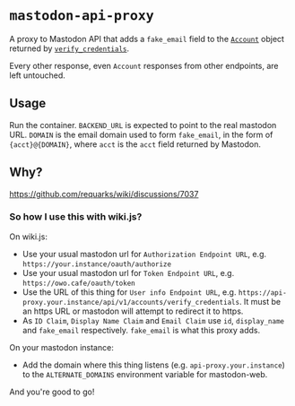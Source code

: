 # `mastodon-api-proxy`

A proxy to Mastodon API that adds a `fake_email` field to the [`Account`](https://docs.joinmastodon.org/entities/Account/) object returned by [`verify_credentials`](https://docs.joinmastodon.org/methods/accounts/#verify_credentials).

Every other response, even `Account` responses from other endpoints, are left untouched.

## Usage

Run the container. `BACKEND_URL` is expected to point to the real mastodon URL. `DOMAIN` is the email domain used to form `fake_email`, in the form of `{acct}@{DOMAIN}`, where `acct` is the `acct` field returned by Mastodon.

## Why?

https://github.com/requarks/wiki/discussions/7037

### So how I use this with wiki.js?

On wiki.js:

- Use your usual mastodon url for `Authorization Endpoint URL`, e.g. `https://your.instance/oauth/authorize`
- Use your usual mastodon url for `Token Endpoint URL`, e.g. `https://owo.cafe/oauth/token`
- Use the URL of this thing for `User info Endpoint URL`, e.g. `https://api-proxy.your.instance/api/v1/accounts/verify_credentials`. It must be an https URL or mastodon will attempt to redirect it to https.
- As `ID Claim`, `Display Name Claim` and `Email Claim` use `id`, `display_name` and `fake_email` respectively. `fake_email` is what this proxy adds.

On your mastodon instance:
- Add the domain where this thing listens (e.g. `api-proxy.your.instance`) to the `ALTERNATE_DOMAINS` environment variable for mastodon-web.

And you're good to go!
